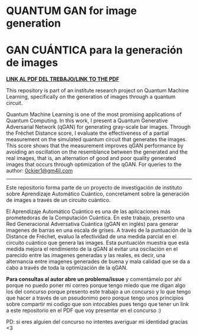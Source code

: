 # QUANTUM GAN for image generation 
# GAN CUÁNTICA para la generación de images

[**LINK AL PDF DEL TREBAJO/LINK TO THE PDF**](https://github.com/tomiock/qGAN/blob/main/quantumGAN/LATEX/Rplan.pdf)

This repository is part of an institute research project on Quantum Machine Learning, specifically on the generation of images through a quantum circuit.

Quantum Machine Learning is one of the most promising applications of Quantum Computing. In this work, I present a Quantum Generative Adversarial Network (qGAN) for generating gray-scale bar images. Through the Fréchet Distance score, I evaluate the effectiveness of a partial measurement on the simulated quantum circuit that generates the images. This score shows that the measurement improves qGAN performance by avoiding an oscillation on the resemblance between the generated and the real images, that is, an alternation of good and poor quality generated images that occurs through optimization of the qGAN. For queries to the author: 0ckier1@gm4il.com
_____________________________________________________________________________________________________________________________________________________________
Este repositorio forma parte de un proyecto de investigación de instituto sobre Aprendizaje Automático Cuántico, concretament sobre la generación de images a través de un circuito cuàntico.

El Aprendizaje Automático Cuántico es una de las aplicaciones más prometedoras de la Computación Cuántica. En este trabajo, presento una Red Generacional Adversativa Cuántica (gGAN en inglés) para generar imagenes de barras en una escala de grises. A través de la puntuación de la  Distance de Fréchet, evaluo la efectividad de una medida parcial en el circuito cuántico que genera las images. Esta puntuación muestra que esta medida mejora el rendimiento de la qGAN al evitar una oscilación en el parecido entre las imagenes generadas y las reales, es decir, una alternancia entre imagenes generades de buena y mala calidad que se da a cabo a través de toda la optimización de la qGAN. 

**Para consultas al autor abre un problema/issue** y comentámelo por ahí porque no puedo poner mi correo porque tengo miedo que me digan algo los del concurso porque presento este trabajo a un concurso y lo que tengo que hacer a través de un pseudonimo pero porque tengo unos principios sobre compartir mi codigo que son intocables pues tengo que tener un link a este repositorio en el PDF que voy presentar en el concurso :) 

PD: si eres alguien del concurso no intentes averiguar mi identidad gracias <3

